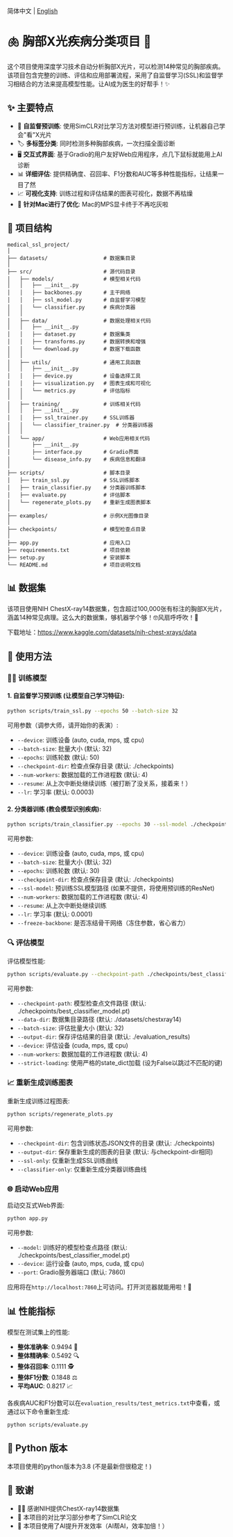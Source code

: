 简体中文 | [English](README.md)
# 🫁 胸部X光疾病分类项目 🔬

这个项目使用深度学习技术自动分析胸部X光片，可以检测14种常见的胸部疾病。该项目包含完整的训练、评估和应用部署流程，采用了自监督学习(SSL)和监督学习相结合的方法来提高模型性能。让AI成为医生的好帮手！✨

## ✨ 主要特点

- 🧠 **自监督预训练**: 使用SimCLR对比学习方法对模型进行预训练，让机器自己学会"看"X光片
- 🏷️ **多标签分类**: 同时检测多种胸部疾病，一次扫描全面诊断
- 🖥️ **交互式界面**: 基于Gradio的用户友好Web应用程序，点几下鼠标就能用上AI诊断
- 📊 **详细评估**: 提供精确度、召回率、F1分数和AUC等多种性能指标，让结果一目了然
- 📈 **可视化支持**: 训练过程和评估结果的图表可视化，数据不再枯燥
- 🍎 **针对Mac进行了优化**: Mac的MPS显卡终于不再吃灰啦

## 📂 项目结构

```
medical_ssl_project/
│
├── datasets/                  # 数据集目录
│
├── src/                       # 源代码目录
│   ├── models/                # 模型相关代码
│   │   ├── __init__.py
│   │   ├── backbones.py       # 主干网络
│   │   ├── ssl_model.py       # 自监督学习模型
│   │   └── classifier.py      # 疾病分类器
│   │
│   ├── data/                  # 数据处理相关代码
│   │   ├── __init__.py
│   │   ├── dataset.py         # 数据集类
│   │   ├── transforms.py      # 数据转换和增强
│   │   └── download.py        # 数据下载函数
│   │
│   ├── utils/                 # 通用工具函数
│   │   ├── __init__.py
│   │   ├── device.py          # 设备选择工具
│   │   ├── visualization.py   # 图表生成和可视化
│   │   └── metrics.py         # 评估指标
│   │
│   ├── training/              # 训练相关代码
│   │   ├── __init__.py
│   │   ├── ssl_trainer.py     # SSL训练器
│   │   └── classifier_trainer.py  # 分类器训练器
│   │
│   └── app/                   # Web应用相关代码
│       ├── __init__.py
│       ├── interface.py       # Gradio界面
│       └── disease_info.py    # 疾病信息和翻译
│
├── scripts/                   # 脚本目录
│   ├── train_ssl.py           # SSL训练脚本
│   ├── train_classifier.py    # 分类器训练脚本
│   ├── evaluate.py            # 评估脚本
│   └── regenerate_plots.py    # 重新生成图表脚本
│
├── examples/                  # 示例X光图像目录
│
├── checkpoints/               # 模型检查点目录
│
├── app.py                     # 应用入口
├── requirements.txt           # 项目依赖
├── setup.py                   # 安装脚本
└── README.md                  # 项目说明文档
```

## 📊 数据集

该项目使用NIH ChestX-ray14数据集，包含超过100,000张有标注的胸部X光片，涵盖14种常见病理。这么大的数据集，够机器学个够！🤓风扇呼呼吹！💨

下载地址：https://www.kaggle.com/datasets/nih-chest-xrays/data

## 🚀 使用方法

### 🏋️‍♀️ 训练模型

#### 1. 自监督学习预训练 (让模型自己学习特征):

```bash
python scripts/train_ssl.py --epochs 50 --batch-size 32
```

可用参数（调参大师，请开始你的表演）:

- `--device`: 训练设备 (auto, cuda, mps, 或 cpu)
- `--batch-size`: 批量大小 (默认: 32)
- `--epochs`: 训练轮数 (默认: 50)
- `--checkpoint-dir`: 检查点保存目录 (默认: ./checkpoints)
- `--num-workers`: 数据加载的工作进程数 (默认: 4)
- `--resume`: 从上次中断处继续训练（被打断了没关系，接着来！）
- `--lr`: 学习率 (默认: 0.0003)

#### 2. 分类器训练 (教会模型识别疾病):

```bash
python scripts/train_classifier.py --epochs 30 --ssl-model ./checkpoints/best_ssl_model.pt
```

可用参数:

- `--device`: 训练设备 (auto, cuda, mps, 或 cpu)
- `--batch-size`: 批量大小 (默认: 32)
- `--epochs`: 训练轮数 (默认: 30)
- `--checkpoint-dir`: 检查点保存目录 (默认: ./checkpoints)
- `--ssl-model`: 预训练SSL模型路径 (如果不提供，将使用预训练的ResNet)
- `--num-workers`: 数据加载的工作进程数 (默认: 4)
- `--resume`: 从上次中断处继续训练
- `--lr`: 学习率 (默认: 0.0001)
- `--freeze-backbone`: 是否冻结骨干网络（冻住参数，省心省力）

### 🔍 评估模型

评估模型性能:

```bash
python scripts/evaluate.py --checkpoint-path ./checkpoints/best_classifier_model.pt
```

可用参数:

- `--checkpoint-path`: 模型检查点文件路径 (默认: ./checkpoints/best_classifier_model.pt)
- `--data-dir`: 数据集目录路径 (默认: ./datasets/chestxray14)
- `--batch-size`: 评估批量大小 (默认: 32)
- `--output-dir`: 保存评估结果的目录 (默认: ./evaluation_results)
- `--device`: 评估设备 (cuda, mps, 或 cpu)
- `--num-workers`: 数据加载的工作进程数 (默认: 4)
- `--strict-loading`: 使用严格的state_dict加载 (设为False以跳过不匹配的键)

### 📈 重新生成训练图表

重新生成训练过程图表:

```bash
python scripts/regenerate_plots.py
```

可用参数:

- `--checkpoint-dir`: 包含训练状态JSON文件的目录 (默认: ./checkpoints)
- `--output-dir`: 保存重新生成的图表的目录 (默认: 与checkpoint-dir相同)
- `--ssl-only`: 仅重新生成SSL训练曲线
- `--classifier-only`: 仅重新生成分类器训练曲线

### 🌐 启动Web应用

启动交互式Web界面:

```bash
python app.py
```

可用参数:

- `--model`: 训练好的模型检查点路径 (默认: ./checkpoints/best_classifier_model.pt)
- `--device`: 运行设备 (auto, mps, cuda, 或 cpu)
- `--port`: Gradio服务器端口 (默认: 7860)

应用将在`http://localhost:7860`上可访问。打开浏览器就能用啦！🎉

## 📊 性能指标

模型在测试集上的性能:

- **整体准确率**: 0.9494 🎯
- **整体精确率**: 0.5492 🔍
- **整体召回率**: 0.1111 🕵️
- **整体F1分数**: 0.1848 ⚖️
- **平均AUC**: 0.8217 📈

各疾病AUC和F1分数可以在`evaluation_results/test_metrics.txt`中查看，或通过以下命令重新生成:

```bash
python scripts/evaluate.py
```

## 🐍 Python 版本

本项目使用的python版本为3.8 (不是最新但很稳定！)

## 🙏 致谢

- 👩‍⚕️ 感谢NIH提供ChestX-ray14数据集
- 🧠 本项目的对比学习部分参考了SimCLR论文
- 🤖 本项目使用了AI提升开发效率（AI帮AI，效率加倍！）
